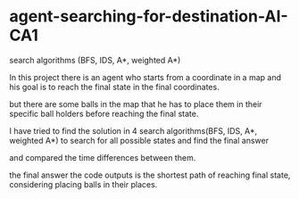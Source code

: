 # agent-searching-for-destination-AI-CA1
search algorithms (BFS, IDS, A*, weighted A*)

In this project there is an agent who starts from a coordinate in a map and his goal is to reach the final state in the final coordinates.

but there are some balls in the map that he has to place them in their specific ball holders before reaching the final state.

I have tried to find the solution in 4 search algorithms(BFS, IDS, A*, weighted A*) to search for all possible states and find the final answer 

and compared the time differences between them.

the final answer the code outputs is the shortest path of reaching final state, considering placing balls in their places.
